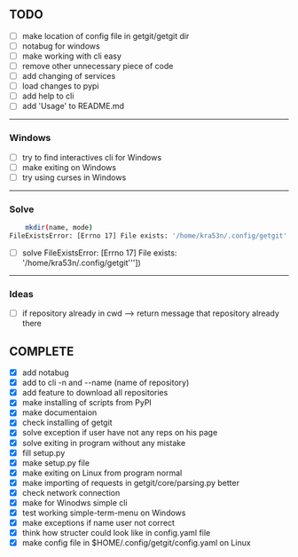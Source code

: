 ## TODO
- [ ] make location of config file in getgit/getgit dir
- [ ] notabug for windows
- [ ] make working with cli easy
- [ ] remove other unnecessary piece of code
- [ ] add changing of services
- [ ] load changes to pypi
- [ ] add help to cli
- [ ] add 'Usage' to README.md 
-----------------------------------------------
### Windows
- [ ] try to find interactives cli for Windows
- [ ] make exiting on Windows
- [ ] try using curses in Windows
-----------------------------------------------
### Solve
```sh
    mkdir(name, mode)
FileExistsError: [Errno 17] File exists: '/home/kra53n/.config/getgit'''])
```
- [ ] solve FileExistsError: [Errno 17] File exists: '/home/kra53n/.config/getgit'''])
-----------------------------------------------
### Ideas
- [ ] if repository already in cwd --> return message that repository already there


## COMPLETE
- [x] add notabug
- [x] add to cli -n and --name (name of repository)
- [x] add feature to download all repositories
- [x] make installing of scripts from PyPI
- [x] make documentaion
- [x] check installing of getgit
- [x] solve exception if user have not any reps on his page
- [x] solve exiting in program without any mistake
- [x] fill setup.py
- [x] make setup.py file
- [x] make exiting on Linux from program normal
- [x] make importing of requests in getgit/core/parsing.py better
- [x] check network connection
- [x] make for Winodws simple cli
- [x] test working simple-term-menu on Windows
- [x] make exceptions if name user not correct
- [x] think how structer could look like in config.yaml file
- [x] make config file in $HOME/.config/getgit/config.yaml on Linux
